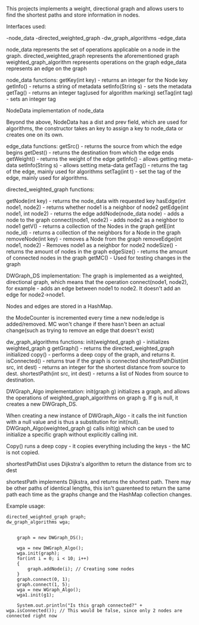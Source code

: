 This projects implements a weight, directional graph and allows users to find the shortest paths and store information in nodes.



Interfaces used:

-node_data
-directed_weighted_graph
-dw_graph_algorithms
-edge_data

node_data represents the set of operations applicable on a node in the graph.
directed_weighted_graph represents the aforementioned graph
weighted_graph_algorithm represents operations on the graph
edge_data represents an edge on the graph


node_data functions:
getKey(int key) - returns an integer for the Node key
getInfo() - returns a string of metadata
setInfo(String s) - sets the metadata 
getTag() - returns an integer tag(used for algorithm marking)
setTag(int tag) - sets an integer tag

NodeData implementation of node_data

Beyond the above, NodeData has a dist and prev field, which are used for algorithms, the constructor takes an key to assign a key to node_data or creates one on its own.



edge_data functions:
getSrc() - returns the source from which the edge begins
getDest() - returns the destination from which the edge ends
getWeight() - returns the weight of the edge
getInfo() - allows getting meta-data
setInfo(String s) - allows setting meta-data 
getTag() - returns the tag of the edge, mainly used for algorithms
setTag(int t) - set the tag of the edge, mainly used for algorithms. 



directed_weighted_graph functions:

getNode(int key) - returns the node_data with requested key
hasEdge(int node1, node2) - returns whether node1 is a neighbor of node2
getEdge(int node1, int node2) - returns the edge
addNode(node_data node) - adds a node to the graph 
connect(node1, node2) - adds node2 as a neighbor to node1
getV() - returns a collection of the Nodes in the graph
getE(int node_id) - returns a collection of the neighbors for a Node in the graph
removeNode(int key) - removes a Node from the graph
removeEdge(int node1, node2) - Removes node1 as a neighbor for node2
nodeSize() - returns the amount of nodes in the graph
edgeSize() - returns the amount of connected nodes in the graph
getMC() - Used for testing changes in the graph

DWGraph_DS implementation:
The graph is implemented as a weighted, directional graph, which means that the operation connect(node1, node2), for example - adds an edge between node1 to node2. It doesn't add an edge for node2->node1.

Nodes and edges are stored in a HashMap.

the ModeCounter is incremented every time a new node/edge is added/removed. MC won't change if there hasn't been an actual change(such as trying to remove an edge that doesn't exist)


dw_graph_algorithms functions:
init(weighted_graph g) - initializes weighted_graph g
getGraph() - returns the directed_weighted_graph initialized
copy() - performs a deep copy of the graph, and returns it.
isConnected() - returns true if the graph is connected
shortestPathDist(int src, int dest) - returns an integer for the shortest distance from source to dest. 
shortestPath(int src, int dest) - returns a list of Nodes from source to destination. 


DWGraph_Algo implementation:
init(graph g) initializes a graph, and allows the operations of weighted_graph_algorithms on graph g. If g is null, it creates a new DWGraph_DS. 

When creating a new instance of DWGraph_Algo - it calls the init function with a null value and is thus a substitution for init(null).
DWGraph_Algo(weighted_graph g) calls init(g) which can be used to initialize a specific graph without explicitly calling init. 

Copy() runs a deep copy - it copies everything including the keys - the MC is not copied.

shortestPathDist uses Dijkstra's algorithm to return the distance from src to dest

shortestPath implements Dijkstra, and returns the shortest path. There may be other paths of identical lengths, this isn't guarenteed to return the same path each time as the graphs change and
the HashMap collection changes. 




Example usage:

    directed_weighted_graph graph;
    dw_graph_algorithms wga;


        graph = new DWGraph_DS();

        wga = new DWGraph_Algo();
        wga.init(graph);
        for(int i = 0; i < 10; i++)
        {
            graph.addNode(i); // Creating some nodes
        }
        graph.connect(0, 1);
        graph.connect(1, 5);
        wga = new WGraph_Algo();
        wga1.init(g1);

        System.out.println("Is this graph connected?" + wga.isConnected()); // This would be false, since only 2 nodes are connected right now







